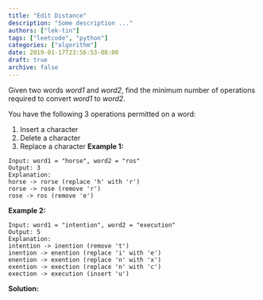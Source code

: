 ```yaml
---
title: "Edit Distance"
description: "Some description ..."
authors: ["lek-tin"]
tags: ["leetcode", "python"]
categories: ["algorithm"]
date: 2019-01-17T23:56:53-08:00
draft: true
archive: false
---
```

Given two words _word1_ and _word2_, find the minimum number of operations required to convert _word1_ to _word2_.

You have the following 3 operations permitted on a word:
1. Insert a character
2. Delete a character
3. Replace a character
**Example 1:**
```
Input: word1 = "horse", word2 = "ros"
Output: 3
Explanation:
horse -> rorse (replace 'h' with 'r')
rorse -> rose (remove 'r')
rose -> ros (remove 'e')
```
**Example 2:**
```
Input: word1 = "intention", word2 = "execution"
Output: 5
Explanation:
intention -> inention (remove 't')
inention -> enention (replace 'i' with 'e')
enention -> exention (replace 'n' with 'x')
exention -> exection (replace 'n' with 'c')
exection -> execution (insert 'u')
```
**Solution:**